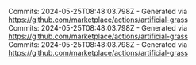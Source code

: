 Commits: 2024-05-25T08:48:03.798Z - Generated via https://github.com/marketplace/actions/artificial-grass
<br>
Commits: 2024-05-25T08:48:03.798Z - Generated via https://github.com/marketplace/actions/artificial-grass
<br>
Commits: 2024-05-25T08:48:03.798Z - Generated via https://github.com/marketplace/actions/artificial-grass
<br>
